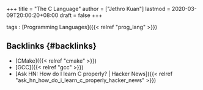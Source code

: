 +++
title = "The C Language"
author = ["Jethro Kuan"]
lastmod = 2020-03-09T20:00:20+08:00
draft = false
+++

tags
: [Programming Languages]({{< relref "prog_lang" >}})


## Backlinks {#backlinks}

-   [CMake]({{< relref "cmake" >}})
-   [GCC]({{< relref "gcc" >}})
-   [Ask HN: How do I learn C properly? | Hacker News]({{< relref "ask_hn_how_do_i_learn_c_properly_hacker_news" >}})
